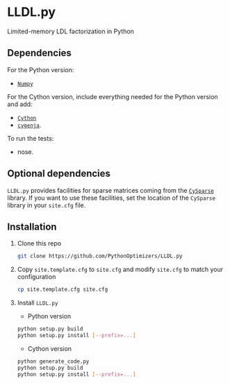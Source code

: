 # LLDL.py
Limited-memory LDL factorization in Python

## Dependencies

For the Python version:

- [`Numpy`](http://www.numpy.org)

For the Cython version, include everything needed for the Python version and add:

- [`Cython`](http://cython.org/)
- [`cygenja`](https://github.com/PythonOptimizers/cygenja).

To run the tests:

- nose.

## Optional dependencies

`LLDL.py` provides facilities for sparse matrices coming from the [`CySparse`](https://github.com/PythonOptimizers/cysparse) library.
If you want to use these facilities, set the location of the `CySparse` library in your `site.cfg` file.


## Installation

1. Clone this repo
    ```bash
    git clone https://github.com/PythonOptimizers/LLDL.py
    ```

2. Copy `site.template.cfg` to `site.cfg` and modify `site.cfg` to match your configuration
    ```bash
    cp site.template.cfg site.cfg
    ```

3. Install `LLDL.py`

   - Python version
    ```bash
    python setup.py build
    python setup.py install [--prefix=...]
    ```

   - Cython version
    ```bash
    python generate_code.py
    python setup.py build
    python setup.py install [--prefix=...]
    ```
